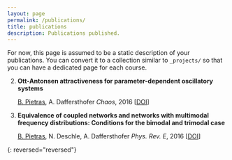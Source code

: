 ```yaml
---
layout: page
permalink: /publications/
title: publications
description: Publications published.
---
```


For now, this page is assumed to be a static description of your publications. You can convert it to a collection similar to `_projects/` so that you can have a dedicated page for each course.

2. **Ott-Antonsen attractiveness for parameter-dependent oscillatory systems**
   
   <ins>B. Pietras</ins>, A. Daffersthofer 
   _Chaos_, 2016
   [[DOI](https://aip.scitation.org/doi/10.1063/1.4963371)]  

1. **Equivalence of coupled networks and networks with multimodal frequency distributions: Conditions for the bimodal and trimodal case**

    <ins>B. Pietras</ins>, N. Deschle, A. Daffersthofer
    _Phys. Rev. E_, 2016
    [[DOI](https://aip.scitation.org/doi/10.1063/1.4963371)] 

{: reversed="reversed"}
